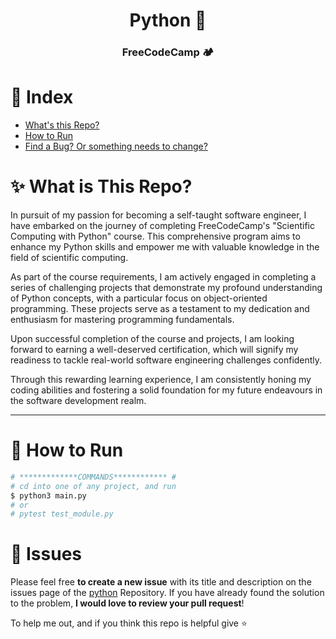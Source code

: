 <h1 align="center">Python 🐍</h1>
<h3 align="center">FreeCodeCamp 🏕️</h3>

# :pushpin: Index

* [What's this Repo?](#sparkles-What-is-Push_Swap?)
* [How to Run](#construction_worker-How-to-Run)
* [Find a Bug? Or something needs to change?](#bug-Issues)

# :sparkles: What is This Repo?
In pursuit of my passion for becoming a self-taught software engineer, I have embarked on the journey of completing FreeCodeCamp's "Scientific Computing with Python" course. This comprehensive program aims to enhance my Python skills and empower me with valuable knowledge in the field of scientific computing.

As part of the course requirements, I am actively engaged in completing a series of challenging projects that demonstrate my profound understanding of Python concepts, with a particular focus on object-oriented programming. These projects serve as a testament to my dedication and enthusiasm for mastering programming fundamentals.

Upon successful completion of the course and projects, I am looking forward to earning a well-deserved certification, which will signify my readiness to tackle real-world software engineering challenges confidently.

Through this rewarding learning experience, I am consistently honing my coding abilities and fostering a solid foundation for my future endeavours in the software development realm.

---

# :construction_worker: How to Run
```bash
# *************COMMANDS************ #
# cd into one of any project, and run
$ python3 main.py
# or
# pytest test_module.py

```


# :bug: Issues

Please feel free **to create a new issue** with its title and description on the issues page of the [python](https://github.com/MehdiMirzaie2/python/issues) Repository. If you have already found the solution to the problem, **I would love to review your pull request**!


To help me out, and if you think this repo is helpful give ⭐️
